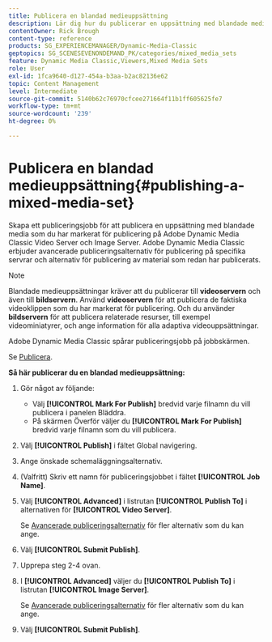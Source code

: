 ```yaml
---
title: Publicera en blandad medieuppsättning
description: Lär dig hur du publicerar en uppsättning med blandade media från Adobe Dynamic Media Classic.
contentOwner: Rick Brough
content-type: reference
products: SG_EXPERIENCEMANAGER/Dynamic-Media-Classic
geptopics: SG_SCENESEVENONDEMAND_PK/categories/mixed_media_sets
feature: Dynamic Media Classic,Viewers,Mixed Media Sets
role: User
exl-id: 1fca9640-d127-454a-b3aa-b2ac82136e62
topic: Content Management
level: Intermediate
source-git-commit: 5140b62c76970cfcee271664f11b1ff605625fe7
workflow-type: tm+mt
source-wordcount: '239'
ht-degree: 0%

---
```


# Publicera en blandad medieuppsättning{#publishing-a-mixed-media-set}

Skapa ett publiceringsjobb för att publicera en uppsättning med blandade media som du har markerat för publicering på Adobe Dynamic Media Classic Video Server och Image Server. Adobe Dynamic Media Classic erbjuder avancerade publiceringsalternativ för publicering på specifika servrar och alternativ för publicering av material som redan har publicerats.

>[!NOTE]
>
>Blandade medieuppsättningar kräver att du publicerar till **videoservern** och även till **bildservern**. Använd **videoservern** för att publicera de faktiska videoklippen som du har markerat för publicering. Och du använder **bildservern** för att publicera relaterade resurser, till exempel videominiatyrer, och ange information för alla adaptiva videouppsättningar.

Adobe Dynamic Media Classic spårar publiceringsjobb på jobbskärmen.

Se [Publicera](publishing-files.md#publishing_files).

<!-- 

Comment Type: remark
Last Modified By: unknown unknown 
Last Modified Date: 

<p>RB: Updated the following steps as per Cynthia email, 11/9/2012, added 11/12/2012</p>

 -->

**Så här publicerar du en blandad medieuppsättning:**

1. Gör något av följande:

   * Välj **[!UICONTROL Mark For Publish]** bredvid varje filnamn du vill publicera i panelen Bläddra.
   * På skärmen Överför väljer du **[!UICONTROL Mark For Publish]** bredvid varje filnamn som du vill publicera.

1. Välj **[!UICONTROL Publish]** i fältet Global navigering.
1. Ange önskade schemaläggningsalternativ.
1. (Valfritt) Skriv ett namn för publiceringsjobbet i fältet **[!UICONTROL Job Name]**.
1. Välj **[!UICONTROL Advanced]** i listrutan **[!UICONTROL Publish To]** i alternativen för **[!UICONTROL Video Server]**.

   Se [Avancerade publiceringsalternativ](publishing-files.md#advanced_publish_options) för fler alternativ som du kan ange.

1. Välj **[!UICONTROL Submit Publish]**.
1. Upprepa steg 2-4 ovan.
1. I **[!UICONTROL Advanced]** väljer du **[!UICONTROL Publish To]** i listrutan **[!UICONTROL Image Server]**.

   Se [Avancerade publiceringsalternativ](publishing-files.md#advanced_publish_options) för fler alternativ som du kan ange.

1. Välj **[!UICONTROL Submit Publish]**.
